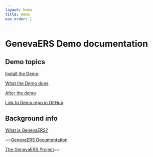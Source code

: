 ```yaml
---
layout: home
title: Home
nav_order: 1
---
```


# GenevaERS Demo documentation

## Demo topics

 [Install the Demo](InstallDemo.md)

 [What the Demo does](WhatDemoDoes.md)

 [After the demo](AfterDemo.md)

 [Link to Demo repo in GitHub](https://github.com/genevaers/demo)
 
## Background info

[What is GenevaERS?](WhatIsGenevaERS.md)

~~[GenevaERS Documentation](https://genevaers.github.io/User-Documentation/)

[The GenevaERS Project](https://genevaers.org/)~~